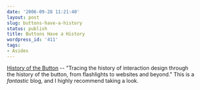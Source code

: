 ```yaml
---
date: '2006-09-28 11:21:40'
layout: post
slug: buttons-have-a-history
status: publish
title: Buttons Have a History
wordpress_id: '411'
tags:
- Asides
---
```


[History of the Button](http://www.historyofthebutton.com/) -- "Tracing the history of interaction design through the history of the button, from flashlights to websites and beyond." This is a _fantastic_ blog, and I highly recommend taking a look.
